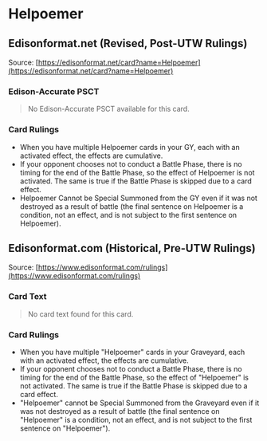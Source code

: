 # Helpoemer

## Edisonformat.net (Revised, Post-UTW Rulings)

Source: [https://edisonformat.net/card?name=Helpoemer](https://edisonformat.net/card?name=Helpoemer)

### Edison-Accurate PSCT

> No Edison-Accurate PSCT available for this card.

### Card Rulings

*   When you have multiple Helpoemer cards in your GY, each with an activated effect, the effects are cumulative.
*   If your opponent chooses not to conduct a Battle Phase, there is no timing for the end of the Battle Phase, so the effect of Helpoemer is not activated. The same is true if the Battle Phase is skipped due to a card effect.
*   Helpoemer Cannot be Special Summoned from the GY even if it was not destroyed as a result of battle (the final sentence on Helpoemer is a condition, not an effect, and is not subject to the first sentence on Helpoemer).


## Edisonformat.com (Historical, Pre-UTW Rulings)

Source: [https://www.edisonformat.com/rulings](https://www.edisonformat.com/rulings)

### Card Text

> No card text found for this card.

### Card Rulings

*   When you have multiple "Helpoemer" cards in your Graveyard, each with an activated effect, the effects are cumulative.
*   If your opponent chooses not to conduct a Battle Phase, there is no timing for the end of the Battle Phase, so the effect of "Helpoemer" is not activated. The same is true if the Battle Phase is skipped due to a card effect.
*   "Helpoemer" cannot be Special Summoned from the Graveyard even if it was not destroyed as a result of battle (the final sentence on "Helpoemer" is a condition, not an effect, and is not subject to the first sentence on "Helpoemer").


